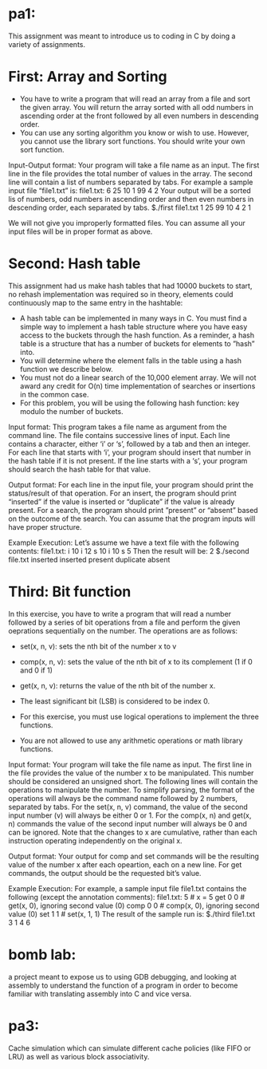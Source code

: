# pa1:
This assignment was meant to introduce us to coding in C by doing a variety of assignments.
# First: Array and Sorting
- You have to write a program that will read an array from a file and sort the given array. You will
return the array sorted with all odd numbers in ascending order at the front followed by all even
numbers in descending order.
- You can use any sorting algorithm you know or wish to use. However, you cannot use the library
sort functions. You should write your own sort function.

Input-Output format: Your program will take a file name as an input. The first line in the
file provides the total number of values in the array. The second line will contain a list of numbers
separated by tabs. For example a sample input file “file1.txt” is:
file1.txt:
6
25 10 1 99 4 2
Your output will be a sorted lis of numbers, odd numbers in ascending order and then even numbers
in descending order, each separated by tabs.
$./first file1.txt
1 25 99 10 4 2
1

We will not give you improperly formatted files. You can assume all your input files will be in
proper format as above.

# Second: Hash table
  This assignment had us make hash tables that had 10000 buckets to start, no rehash implementation was required so in theory, elements could continuously map to the same entry in the hashtable:

- A hash table can be implemented in many ways in C. You must find a simple way to implement
a hash table structure where you have easy access to the buckets through the hash function. As
a reminder, a hash table is a structure that has a number of buckets for elements to ”hash” into.
- You will determine where the element falls in the table using a hash function we describe below.
- You must not do a linear search of the 10,000 element array. We will not award any credit for
O(n) time implementation of searches or insertions in the common case.
- For this problem, you will be using the following hash function: key modulo the number of
buckets.

Input format: This program takes a file name as argument from the command line. The file
contains successive lines of input. Each line contains a character, either ‘i’ or ‘s’, followed by a tab
and then an integer. For each line that starts with ‘i’, your program should insert that number in
the hash table if it is not present. If the line starts with a ‘s’, your program should search the hash
table for that value.

Output format: For each line in the input file, your program should print the status/result
of that operation. For an insert, the program should print “inserted” if the value is inserted or
“duplicate” if the value is already present. For a search, the program should print ”present” or
“absent” based on the outcome of the search. You can assume that the program inputs will have
proper structure.

Example Execution: Let’s assume we have a text file with the following contents:
file1.txt:
i 10
i 12
s 10
i 10
s 5
Then the result will be:
2
$./second file.txt
inserted
inserted
present
duplicate
absent

# Third: Bit function
  In this exercise, you have to write a program that will read a number followed by a series of bit
operations from a file and perform the given oeprations sequentially on the number. The operations
are as follows:
- set(x, n, v): sets the nth bit of the number x to v
- comp(x, n, v): sets the value of the nth bit of x to its complement (1 if 0 and 0 if 1)
- get(x, n, v): returns the value of the nth bit of the number x.
- The least significant bit (LSB) is considered to be index 0.

- For this exercise, you must use logical operations to implement the three functions.
- You are not allowed to use any arithmetic operations or math library functions.

Input format: Your program will take the file name as input. The first line in the file provides
the value of the number x to be manipulated. This number should be considered an unsigned
short. The following lines will contain the operations to manipulate the number. To simplify
parsing, the format of the operations will always be the command name followed by 2 numbers,
separated by tabs. For the set(x, n, v) command, the value of the second input number (v) will
always be either 0 or 1. For the comp(x, n) and get(x, n) commands the value of the second
input number will always be 0 and can be ignored. Note that the changes to x are cumulative,
rather than each instruction operating independently on the original x.

Output format: Your output for comp and set commands will be the resulting value of the
number x after each opeartion, each on a new line. For get commands, the output should be the
requested bit’s value.

Example Execution: For example, a sample input file file1.txt contains the following (except
the annotation comments):
file1.txt:
5 # x = 5
get 0 0 # get(x, 0), ignoring second value (0)
comp 0 0 # comp(x, 0), ignoring second value (0)
set 1 1 # set(x, 1, 1)
The result of the sample run is:
$./third file1.txt
3
1
4
6

# bomb lab:
a project meant to expose us to using GDB debugging, and looking at assembly to understand the function of a program in order to become familiar with translating assembly into C and vice versa.

# pa3:
Cache simulation which can simulate different cache policies (like FIFO or LRU) as well as various block associativity.
